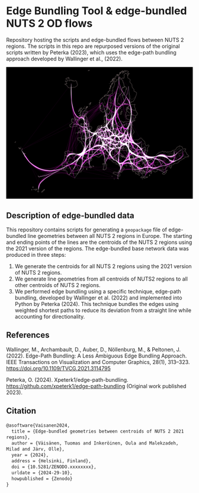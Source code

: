 # Edge Bundling Tool & edge-bundled NUTS 2 OD flows
Repository hosting the scripts and edge-bundled flows between NUTS 2 regions. The scripts in this repo are repurposed versions of the original scripts written by Peterka (2023), which uses the edge-path bundling approach developed by Wallinger et al., (2022).

![Map of flows between continental NUTS 2 regions across Europe](od_edgebund_vis.png)

## Description of edge-bundled data

This repository contains scripts for generating a `geopackage` file of edge-bundled line geometries between all NUTS 2 regions in Europe. The starting and ending points of the lines are the centroids of the NUTS 2 regions using the 2021 version of the regions. The edge-bundled base network data was produced in three steps:

1. We generate the centroids for all NUTS 2 regions using the 2021 version of NUTS 2 regions.
2. We generate line geometries from all centroids of NUTS2 regions to all other centroids of NUTS 2 regions.
3. We performed edge bundling using a specific technique, edge-path bundling, developed by Wallinger et al. (2022) and implemented into Python by Peterka (2024). This technique bundles the edges using weighted shortest paths to reduce its deviation from a straight line while accounting for directionality.

## References
Wallinger, M., Archambault, D., Auber, D., Nöllenburg, M., & Peltonen, J. (2022). Edge-Path Bundling: A Less Ambiguous Edge Bundling Approach. IEEE Transactions on Visualization and Computer Graphics, 28(1), 313–323. https://doi.org/10.1109/TVCG.2021.3114795

Peterka, O. (2024). Xpeterk1/edge-path-bundling. https://github.com/xpeterk1/edge-path-bundling (Original work published 2023).

## Citation

```
@asoftware{Vaisanen2024,
  title = {Edge-bundled geometries between centroids of NUTS 2 2021 regions},
  author = {Väisänen, Tuomas and Inkeröinen, Oula and Malekzadeh, Milad and Järv, Olle},
  year = {2024},
  address = {Helsinki, Finland},
  doi = {10.5281/ZENODO.xxxxxxxx},
  urldate = {2024-29-10},
  howpublished = {Zenodo}
}
```
